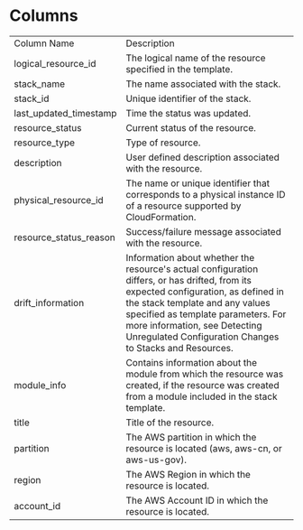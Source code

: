# Columns  

<table>
	<tr><td>Column Name</td><td>Description</td></tr>
	<tr><td>logical_resource_id</td><td>The logical name of the resource specified in the template.</td></tr>
	<tr><td>stack_name</td><td>The name associated with the stack.</td></tr>
	<tr><td>stack_id</td><td>Unique identifier of the stack.</td></tr>
	<tr><td>last_updated_timestamp</td><td>Time the status was updated.</td></tr>
	<tr><td>resource_status</td><td>Current status of the resource.</td></tr>
	<tr><td>resource_type</td><td>Type of resource.</td></tr>
	<tr><td>description</td><td>User defined description associated with the resource.</td></tr>
	<tr><td>physical_resource_id</td><td>The name or unique identifier that corresponds to a physical instance ID of a resource supported by CloudFormation.</td></tr>
	<tr><td>resource_status_reason</td><td>Success/failure message associated with the resource.</td></tr>
	<tr><td>drift_information</td><td>Information about whether the resource's actual configuration differs, or has drifted, from its expected configuration, as defined in the stack template and any values specified as template parameters. For more information, see Detecting Unregulated Configuration Changes to Stacks and Resources.</td></tr>
	<tr><td>module_info</td><td>Contains information about the module from which the resource was created, if the resource was created from a module included in the stack template.</td></tr>
	<tr><td>title</td><td>Title of the resource.</td></tr>
	<tr><td>partition</td><td>The AWS partition in which the resource is located (aws, aws-cn, or aws-us-gov).</td></tr>
	<tr><td>region</td><td>The AWS Region in which the resource is located.</td></tr>
	<tr><td>account_id</td><td>The AWS Account ID in which the resource is located.</td></tr>
</table>